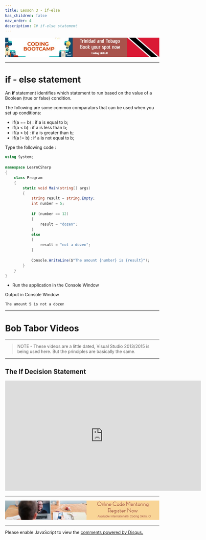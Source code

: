 ```yaml
---
title: Lesson 3 - if-else
has_children: false
nav_order: 4
description: C# if-else statement
---
```


[![ad](../img/bootcamp.jpg)](https://rclapp.com/bootcamp.html)

****

# if - else statement

An **if** statement identifies which statement to run based on the value of a Boolean (true or false) condition. 

The following are some common comparators that can be used when you set up conditions:

- if(a == b) : if a is equal to b;
- if(a < b) : if a is less than b;
- if(a > b) : if a is greater than b;
- if(a != b) : if a is not equal to b;

Type the following code :

```csharp
using System;

namespace LearnCSharp
{
    class Program
    {
        static void Main(string[] args)
        {
            string result = string.Empty;
            int number = 5;

            if (number == 12)
            {
                result = "dozen";
            }
            else
            {
                result = "not a dozen";
            }

            Console.WriteLine($"The amount {number} is {result}");
        }
    }
}
```

- Run the application in the Console Window

Output in Console Window
```
The amount 5 is not a dozen
```

****

# Bob Tabor Videos

****

> NOTE - These videos are a little dated, Visual Studio 2013/2015 is being used here. But the principles are basically the same.

*****

## The If Decision Statement

<iframe src="https://channel9.msdn.com/Series/CSharp-Fundamentals-for-Absolute-Beginners/The-if-Decision-Statement/player?format=html5" width="640" height="360" allowFullScreen frameBorder="0" title="The if Decision Statement - Microsoft Channel 9 Video"></iframe>

****

[![ad](../img/online-mentoring.jpg)](https://rclapp.com/mentors.html)

****

<div id="disqus_thread"></div>
<script>
var disqus_config = function () {
this.page.url = 'https://csharpfoundation.tutorial.rclapp.com/lessons/lesson3.html';
this.page.identifier = 'a03-04'; 
};
(function() { 
var d = document, s = d.createElement('script');
s.src = 'https://coding-skills-io.disqus.com/embed.js';
s.setAttribute('data-timestamp', +new Date());
(d.head || d.body).appendChild(s);
})();
</script>
<noscript>Please enable JavaScript to view the <a href="https://disqus.com/?ref_noscript">comments powered by Disqus.</a></noscript>
